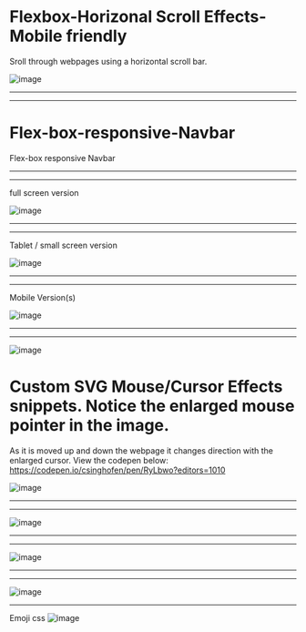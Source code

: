 # Flexbox-Horizonal Scroll Effects- Mobile friendly
Sroll through webpages using a horizontal scroll bar.

![image](https://user-images.githubusercontent.com/23155302/39652239-e60298a8-4fba-11e8-8ee4-e53ad41e57f6.png)

---
---
# Flex-box-responsive-Navbar
Flex-box responsive Navbar

---
---
full screen version

![image](https://user-images.githubusercontent.com/23155302/39641589-c5be34b2-4f9c-11e8-8d1b-ffa9e4316c46.png)

---
---
Tablet / small screen version

![image](https://user-images.githubusercontent.com/23155302/39641620-e0209908-4f9c-11e8-96eb-0c155507a582.png)

---
---
Mobile Version(s)

![image](https://user-images.githubusercontent.com/23155302/39641685-1dcfdb7e-4f9d-11e8-9818-a59f17a6c00c.png)

---
---
![image](https://user-images.githubusercontent.com/23155302/39641717-3cf03184-4f9d-11e8-968b-aa6308f2174a.png)

# Custom SVG Mouse/Cursor Effects snippets. Notice the enlarged mouse pointer in the image. 
As it is moved up and down the webpage it changes direction with the enlarged cursor. 
View the codepen below:
https://codepen.io/csinghofen/pen/RyLbwo?editors=1010

![image](https://user-images.githubusercontent.com/23155302/39655855-167f3cd4-4fca-11e8-96a8-3fd5ea5982c5.png)

---
---
![image](https://user-images.githubusercontent.com/23155302/39655979-ccb0327e-4fca-11e8-9adb-5b913afa1707.png)

---
---
![image](https://user-images.githubusercontent.com/23155302/39656021-1c2f05a0-4fcb-11e8-8e61-eadbc77ebe67.png)

---
---
![image](https://user-images.githubusercontent.com/23155302/39656039-4519ec1e-4fcb-11e8-98fc-4720a55efe62.png)

---
Emoji css 
![image](https://user-images.githubusercontent.com/23155302/40273534-89b0012c-5b8f-11e8-833c-8c17e593bf3e.png)

